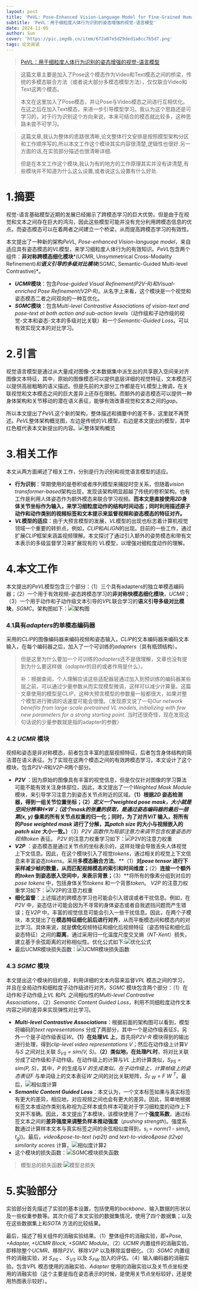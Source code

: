 ```yaml
---
layout: post
title: 'PeVL: Pose-Enhanced Vision-Language Model for Fine-Grained Human Action Recognition CVPR 2024'
subtitle: 'PeVL：用于细粒度人体行为识别的姿态增强的视觉-语言模型'
date: 2024-11-05
author: Sun
cover: 'https://pic.imgdb.cn/item/672a07e5d29ded1a8cc7b5d7.png'
tags: 论文阅读
---
```


> [PeVL：用于细粒度人体行为识别的姿态增强的视觉-语言模型](https://openaccess.thecvf.com/CVPR2024)

> 这篇文章主要是加入了Pose这个模态作为Video和Text模态之间的桥梁，传统的多模态联合方法（或者说大部分多模态模型方法），仅仅联合Video和Text这两个模态。
> 
> 本文在这里加入了Pose模态，并让Pose与Video模态之间进行互相优化。在这之后在加入Text模态，来进一步引导模型学习。我认为这个思路还是可学习的，对于行为识别这个方向来说，本来可结合的模态就比较多，这种思路未尝不可学习。

> 这篇文章,我认为整体的思路很清晰,论文整体行文安排是按照模型架构分区和工作顺序写的,所以本文工作这个模块其实内容很清楚,逻辑性也很好.另一方面的话,在实验部分描述也很清晰详细.
> 
> 但是在本文工作这个模块,我认为有的地方的工作原理其实并没有讲清楚,有些模块并不知道为什么这么设置,或者说这么设置有什么好处.

# 1.摘要

视觉-语言基础模型近期的发展已经揭示了跨模态学习的巨大优势。但是由于在视觉和文本之间存在巨大的鸿沟，因此这些模型可能并没有充分利用跨模态信息的优点。而姿态模态可以在着两者之间建立一个桥梁，从而提高跨模态学习的有效性。

本文提出了一种新的架构*PeVL, Pose-enhanced Vision-language model*，来自适应具有姿态模态的*VL*模型，来学习细粒度人体行为的有效知识。*PeVL*包含两个组件：**非对称跨模态细化模块***(UCMR, Unsymmetrical Cross-Modality Refinement)*和**语义引导的多级对比模块***(SGMC, Semantic-Guided Multi-level Contrastive)*。

* ***UCMR*模块**：包含*Pose-guided Visual Refinement(P2V-R)*和*Visual-enriched Pose Refinement(V2P-R)*。从名字上来看，这个模块是一个视觉和姿态模态二者之间双向的一种互优化。
* ***SGMC*模块**：包含*Multi-level Contrastive Associations of vision-text and pose-text at both action and sub-action levels*（动作级和子动作级的视觉-文本和姿态-文本的多级对比关联）和一个*Semantic-Guided Loss*。可以有效实现文本的对比学习。

# 2.引言

视觉语言模型是通过从大量成对图像-文本数据集中派生出的共享嵌入空间来对齐图像文本特征，其中，原始的图像模态可以提供底层详细的视觉特征，文本模态可以提供高层粗略的语义描述。但是先前的大部分工作都是在*VL*模型上微调，在关联视觉和文本模态之间的巨大差异上还存在限制。而额外的姿态模态可以提供一种身体架构和关节移动的潜在语义表征，能够有效改善视觉和文本之间的*gap*。

所以本文提出了*PeVL*这个新的架构，整体描述和摘要中的差不多，这里就不再赘述。*PeVL*整体架构概览图，左边是传统的*VL*模型，右边是本文提出的模型，其中红色框代表本文新提出的内容。![整体架构概览](https://pic.imgdb.cn/item/672608a6d29ded1a8c9a2e96.png)

# 3.相关工作

本文从两方面阐述了相关工作，分别是行为识别和视觉语言模型的适应。

* **行为识别**：早期使用的是卷积或者序列模型来捕捉时空关系，但随着*vision transformer-based*架构出现，发现该架构明显超越了传统的卷积架构。也有工作是利用人体姿态作为额外模态来联合学习视频。**而本文是直接使用*2D*身体关节坐标作为输入，来学习细粒度动作的结构时间动态；同时利用描述原子动作和动作类别的视频标签和文本提示来监督视频和姿态模态的特征对齐。**
* ***VL*模型的适应**：由于大预言模型的发展，*VL*模型的出现也标志着计算机视觉领域一个重要的转折点，例如，*CLIP*和*ALIGN*的出现。目前的一些工作，通过扩展*CLIP*框架来涵盖视频理解。本文探讨了通过引入额外的姿势模态和带有文本表示的多级监督学习来扩展现有的 *VL*模型，以增强对细粒度动作的理解。

# 4.本文工作

本文提出的*PeVL*模型包含三个部分：（1）三个具有adapters的独立单模态编码器；（2）一个用于有效视频-姿态跨模态学习的**非对称快模态细化模块**，*UCMR*；（3）一个用于动作和子动作级文本引导的*VPL*联合学习的**语义引导多级对比模块**，*SGMC*。架构图如下：![架构图](https://pic.imgdb.cn/item/67274defd29ded1a8c80335b.png)

### 4.1具有*adapters*的单模态编码器

采用的*CLIP*的图像编码器来编码视频和姿态输入，*CLIP*的文本编码器来编码文本输入，在每个编码器之后，加入了一个可训练的*adapters*（具有瓶颈结构）。

> 但是这里为什么要加一个可训练的*adapters*还不是很理解，文章也没有提到为什么要这样做（*adapter*的目的或者作用是什么）。
> 
> 补：根据查阅，个人理解应该这些适配器层通过加入到预训练的编码器某些层之前，可以通过少量参数从而实现模型微调，这样可以减少计算量。这篇文章使用的模型是CLIP，这种大预言模型的参数量一般都很大，如果对整个模型进行微调的话速度可能会很慢。（发现原文说了一句*Our network benefits from large-scale pretrained VL models, initializing with few new parameters for a strong starting point.* 当时还很奇怪，现在发现这句话说的少量参数就是指的adapter的参数）

### 4.2 *UCMR* 模块

视频和姿态是非对称模态，前者包含丰富的底层视频特征，后者包含身体结构的简洁潜在语义表征。为了实现在这两个模态之间的有效跨模态学习，本文设计了这个模块，包含*P2V-R*和*V2P-R*两个部分。

* ***P2V*** ：因为原始的图像具有丰富的视觉信息，但是仅仅针对图像的学习算法可能不能有效关注身体部位，因此，本文提出了一个*Weighted Mask Module* 模块，来引导学习注意力到姿态关节点附近的区域。**（1）**根据*2D* 姿态检测器，得到一组关节位置坐标；**（2）**定义一个*weighted pose mask*，大小就是空间分辨率*H×W*；（这个mask的张量的获取，是通过姿态编码器的最后一层第*(x, y)*  像素的所有关节点权重的归一化；同时，为了对齐*ViT* 输入，将所有的*Pose weighted mask* 进行了分解，其*patch size* 的大小与视频嵌入的*patch size* 大小一致。）**（3）***P2V* 函数作为局部注意力来调节包含权重姿态的视频*token* 表征。
  *P2V* 的注意力权重学习如下：![P2V的注意力权重](https://pic.imgdb.cn/item/6727577ad29ded1a8c867da7.png)
* ***V2P*** ：姿态模态是通过关节点的坐标表示的，这样处理会导致丢失人体视觉上下文信息。因此，在这个模块引入了视觉*tokens*，通过相关的视觉上下文信息来丰富姿态*tokens*。采用**多模态融合方法**。**（1）**对*pose tensor* 进行下采样减少帧的数量，从而匹配视频模态的索引和时间维度；**（2）**连接一个额外的*token* 到姿态嵌入空间中，来表示背景；**（3）**将所有的像素分组到对应的*pose tokens* 中，包括身体关节*tokens* 和一个背景*token*。
  *V2P* 的注意力权重学习如下：![V2P的注意力权重](https://pic.imgdb.cn/item/67275b2ad29ded1a8c89642a.png)
* **细化监督**：上述描述的跨模态学习也可能会引入错误或者干扰信息。例如，在*P2V* 中，姿态估计可能会因为不寻常的身体姿态或者自我遮挡问题而产生错误；在*V2P* 中，丰富的视觉信息可能会引入一些干扰信息。因此，在两个子模块，本文提出了在**模态特征细化前后进行对齐**，从而平衡模态间和模态内的对比学习。具体来说，就是**优化**视频特征和细化后视频特征（姿态特征和细化后姿态特征）之间的**距离**，通过采用归一化温度尺度交叉熵（*NT-Xent*）损失，建立基于余弦距离的对称相似性。优化公式如下:![优化公式](https://pic.imgdb.cn/item/67275db9d29ded1a8c8b3324.png)
* 最后UCMR模块损失函数：![UCMR模块损失函数](https://pic.imgdb.cn/item/67286470d29ded1a8c5a5df3.png)

### 4.3 *SGMC* 模块

本文提出这个模块的目的是，利用详细的文本内容来监督*VPL* 模态之间的学习，并且在全局动作和细粒度子动作级进行对齐。*SGMC* 模块包含两个部分：（1）在动作和子动作级上*VL* 和*PL* 之间相似性的*Multi-level Contrastive Associations*，（2）*Semantic Content Guided Loss*，利用不同细粒度动作文本内容之间的差异来实现弹性对比学习。

* ***Multi-level Contrastive Associations***：根据前面的架构图可以看到，模型将编码的*text representations* 分成了两部分，其中一个是动作级表征*S*，另外一个是子动作级表征*W*。**（1）在处理*VL* 上**，首先将*P2V-R* 模块得到的输出进行处理，得到*clip-level video representations V*；然后在动作级上计算*V* 与*S* 之间对比关联 *S*<sub>*VS*</sub> *= sim(V, S)*。**（2）类似地，在处理*PL*时**，将对比关联分成了动作级和子动作级。在动作级上的计算与*VL* 上的计算类似，*S*<sub>*PS*</sub> *= sim(P, S)*，其中，*P* 的生成与*V *的生成类似。在子动作级上，计算帧级上的姿态表征*F*   与单词级上的文本表征*W* 之间的对比关联矩阵，*Ŝ*<sub>*F W*</sub>  = *F W* <sup>*T*</sup>。最后，![相似度计算](https://pic.imgdb.cn/item/67283b05d29ded1a8c307805.png)
* ***Semantic Content Guided Loss***：本文认为，一个文本标签如果与真实标签有更大的差异，相应地，对应视频之间也会有更大的差异。因此，简单地根据标签文本或动作类别名称视为正样本或负样本可能对于学习细粒度的动作上下文并不准确。因此，本文提出了本模块，该模块使用了一个**强度系数**，通过标签文本之间的**差异强度来调整负样本推动强度**（*pushing strength*)。强度系数通过计算样本文本与真实标签之间的余弦相似度得到，*s*<sub>*i*</sub> = *norm(1 - sim(t*<sub>*i*</sub>, *t*<sub>*g*</sub>))。最后，*video&pose-to-text (vp2t) and text-to-video&pose (t2vp) similarity scores* 计算，![相似度计算2](https://pic.imgdb.cn/item/67283dd6d29ded1a8c33398f.png)
* 这个模块的损失函数：![SGMC模块损失函数](https://pic.imgdb.cn/item/672864c8d29ded1a8c5a9d85.png)

> 模型总的损失函数:![模型总损失](https://pic.imgdb.cn/item/67286521d29ded1a8c5aeacd.png)

# 5.实验部分

实验部分首先描述了实验的基本设置，包括使用的*backbone*、输入数据的形状以及一些权重参数等。其次介绍了本文实验的数据集情况，使用了四个数据集；以及在这些数据集上和*SOTA* 方法的比较结果。

最后，描述了相关组件的消融实验结果。（1）整体组件的消融实验，即+*Pose, +Adapter, +UCMR Block, +SGMC Module*。（2）*UCMR* 内置组件的消融实验。即移除整个*UCMR*、移除*P2V*、移除*V2P* 以及移除监督细化。（3）*SGMC* 内置组件的消融实验，对*Ｓ*<sub>*PS*</sub> 、*Ｓ*<sub>*VS*</sub> 以及*Ｓ*<sub>*FW*</sub> 加入的评估。（4）输入编码器的消融实验。包含*VPL* 模态使用的消融实验、*Adapter* 使用的消融实验以及关节点坐标使用的消融实验（这个主要是指在姿态表示的时候，是使用关节点坐标较好，还是使用热图表示较好）。

